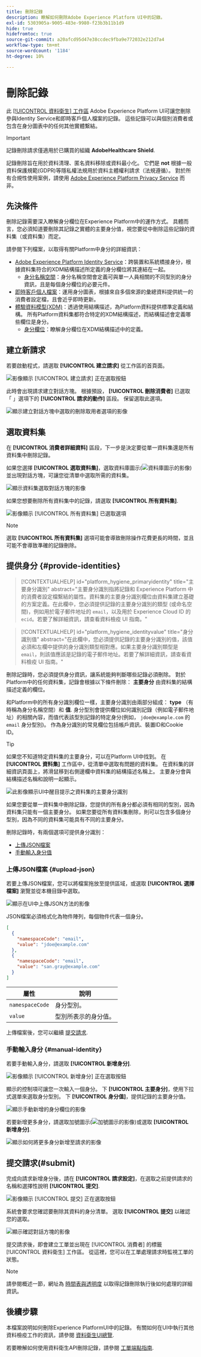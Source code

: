 ```yaml
---
title: 刪除記錄
description: 瞭解如何刪除Adobe Experience Platform UI中的記錄。
exl-id: 5303905a-9005-483e-9980-f23b3b11b1d9
hide: true
hidefromtoc: true
source-git-commit: a20afcd95d47e38ccdec9fba9e772032e212d7a4
workflow-type: tm+mt
source-wordcount: '1184'
ht-degree: 10%

---
```


# 刪除記錄

此 [[!UICONTROL 資料衛生] 工作區](./overview.md) Adobe Experience Platform UI可讓您刪除參與Identity Service和即時客戶個人檔案的記錄。 這些記錄可以與個別消費者或包含在身分圖表中的任何其他實體繫結。

>[!IMPORTANT]
>
>記錄刪除請求僅適用於已購買的組織 **AdobeHealthcare Shield**.
>
>
>記錄刪除旨在用於資料清理、匿名資料移除或資料最小化。 它們是 **not** 根據一般資料保護規範(GDPR)等隱私權法規用於資料主體權利請求（法規遵循）。 對於所有合規性使用案例，請使用 [Adobe Experience Platform Privacy Service](../../privacy-service/home.md) 而非。

## 先決條件

刪除記錄需要深入瞭解身分欄位在Experience Platform中的運作方式。 具體而言，您必須知道要刪除其記錄之實體的主要身分值，視您要從中刪除這些記錄的資料集（或資料集）而定。

請參閱下列檔案，以取得有關Platform中身分的詳細資訊：

* [Adobe Experience Platform Identity Service](../../identity-service/home.md)：跨裝置和系統橋接身分，根據資料集符合的XDM結構描述所定義的身分欄位將其連結在一起。
   * [身分名稱空間](../../identity-service/namespaces.md)：身分名稱空間會定義可與單一人員相關的不同型別的身分資訊，且是每個身分欄位的必要元件。
* [即時客戶個人檔案](../../profile/home.md)：運用身分圖表，根據來自多個來源的彙總資料提供統一的消費者設定檔，且會近乎即時更新。
* [體驗資料模型(XDM)](../../xdm/home.md)：透過使用結構描述，為Platform資料提供標準定義和結構。 所有Platform資料集都符合特定的XDM結構描述，而結構描述會定義哪些欄位是身分。
   * [身分欄位](../../xdm/ui/fields/identity.md)：瞭解身分欄位在XDM結構描述中的定義。

## 建立新請求

若要啟動程式，請選取 **[!UICONTROL 建立請求]** 從工作區的首頁面。

![影像顯示 [!UICONTROL 建立請求] 正在選取按鈕](../images/ui/record-delete/create-request-button.png)

此時會出現請求建立對話方塊。 根據預設， **[!UICONTROL 刪除消費者]** 已選取「 」選項下的 **[!UICONTROL 請求的動作]** 區段。 保留選取此選項。

![顯示建立對話方塊中選取的刪除取用者選項的影像](../images/ui/record-delete/consumer-action.png)

## 選取資料集

在 **[!UICONTROL 消費者詳細資料]** 區段，下一步是決定要從單一資料集還是所有資料集中刪除記錄。

如果您選擇 **[!UICONTROL 選取資料集]**，選取資料庫圖示(![資料庫圖示的影像](../images/ui/record-delete/database-icon.png))並出現對話方塊，可讓您從清單中選取所需的資料集。

![顯示資料集選取對話方塊的影像](../images/ui/record-delete/select-dataset.png)

如果您想要刪除所有資料集中的記錄，請選取 **[!UICONTROL 所有資料集]**.

![影像顯示 [!UICONTROL 所有資料集] 已選取選項](../images/ui/record-delete/all-datasets.png)

>[!NOTE]
>
>選取 **[!UICONTROL 所有資料集]** 選項可能會導致刪除操作花費更長的時間，並且可能不會導致準確的記錄刪除。

## 提供身分 {#provide-identities}

>[!CONTEXTUALHELP]
>id="platform_hygiene_primaryidentity"
>title="主要身分識別"
>abstract="主要身分識別指將記錄和 Experience Platform 中的消費者設定檔繫結的屬性。資料集的主要身分識別欄位由資料集建立基礎的方案定義。在此欄中，您必須提供記錄的主要身分識別的類型 (或命名空間)，例如用於電子郵件地址的 `email`，以及用於 Experience Cloud ID 的 `ecid`。若要了解詳細資訊，請查看資料檢疫 UI 指南。"

>[!CONTEXTUALHELP]
>id="platform_hygiene_identityvalue"
>title="身分識別值"
>abstract="在此欄中，您必須提供記錄的主要身分識別的值，該值必須和左欄中提供的身分識別類型相對應。如果主要身分識別類型是 `email`，則該值應該是記錄的電子郵件地址。若要了解詳細資訊，請查看資料檢疫 UI 指南。"

刪除記錄時，您必須提供身分資訊，讓系統能夠判斷哪些記錄必須刪除。 對於Platform中的任何資料集，記錄會根據以下條件刪除： **主要身分** 由資料集的結構描述定義的欄位。

和Platform中的所有身分識別欄位一樣，主要身分識別由兩部分組成： **type** （有時稱為身分名稱空間）和 **值**. 身分型別會提供欄位如何識別記錄（例如電子郵件地址）的相關內容，而值代表該型別記錄的特定身分(例如， `jdoe@example.com` 的 `email` 身分型別)。 作為身分識別的常見欄位包括帳戶資訊、裝置ID和Cookie ID。

>[!TIP]
>
>如果您不知道特定資料集的主要身分，可以在Platform UI中找到。 在 **[!UICONTROL 資料集]** 工作區中，從清單中選取有問題的資料集。 在資料集的詳細資訊頁面上，將滑鼠移到右側邊欄中資料集的結構描述名稱上。 主要身分會與結構描述名稱和說明一起顯示。
>
>![此影像顯示UI中醒目提示之資料集的主要身分識別](../images/ui/record-delete/dataset-primary-identity.png)

如果您要從單一資料集中刪除記錄，您提供的所有身分都必須有相同的型別，因為資料集只能有一個主要身分。 如果您要從所有資料集刪除，則可以包含多個身分型別，因為不同的資料集可能具有不同的主要身分。

刪除記錄時，有兩個選項可提供身分識別：

* [上傳JSON檔案](#upload-json)
* [手動輸入身分值](#manual-identity)

### 上傳JSON檔案 {#upload-json}

若要上傳JSON檔案，您可以將檔案拖放至提供區域，或選取 **[!UICONTROL 選擇檔案]** 瀏覽並從本機目錄中選取。

![顯示在UI中上傳JSON方法的影像](../images/ui/record-delete/upload-json.png)

JSON檔案必須格式化為物件陣列，每個物件代表一個身分。

```json
[
  {
    "namespaceCode": "email",
    "value": "jdoe@example.com"
  },
  {
    "namespaceCode": "email",
    "value": "san.gray@example.com"
  }
]
```

| 屬性 | 說明 |
| --- | --- |
| `namespaceCode` | 身分型別。 |
| `value` | 型別所表示的身分值。 |

上傳檔案後，您可以繼續 [提交請求](#submit).

### 手動輸入身分 {#manual-identity}

若要手動輸入身分，請選取 **[!UICONTROL 新增身分]**.

![影像顯示 [!UICONTROL 新增身分] 正在選取按鈕](../images/ui/record-delete/add-identity.png)

顯示的控制項可讓您一次輸入一個身分。 下 **[!UICONTROL 主要身分]**，使用下拉式選單來選取身分型別。 下 **[!UICONTROL 身分值]**，提供記錄的主要身分值。

![顯示手動新增的身分欄位的影像](../images/ui/record-delete/identity-added.png)

若要新增更多身分，請選取加號圖示(![加號圖示的影像](../images/ui/record-delete/plus-icon.png))或選取 **[!UICONTROL 新增身分]**.

![顯示如何將更多身分新增至請求的影像](../images/ui/record-delete/more-identities.png)

## 提交請求(#submit)

完成向請求新增身分後，請在 **[!UICONTROL 請求設定]**，在選取之前提供請求的名稱和選擇性說明 **[!UICONTROL 提交]**.

![影像顯示 [!UICONTROL 提交] 正在選取按鈕](../images/ui/record-delete/submit.png)

系統會要求您確認要刪除其資料的身分清單。 選取 **[!UICONTROL 提交]** 以確認您的選取。

![顯示確認對話方塊的影像](../images/ui/record-delete/confirm-request.png)

提交請求後，即會建立工單並出現在 [!UICONTROL 消費者] 的標籤 [!UICONTROL 資料衛生] 工作區。 從這裡，您可以在工單處理請求時監視工單的狀態。

>[!NOTE]
>
>請參閱概述一節，網址為 [時間表與透明度](../home.md#record-delete-transparency) 以取得記錄刪除執行後如何處理的詳細資訊。

## 後續步驟

本檔案說明如何刪除Experience PlatformUI中的記錄。 有關如何在UI中執行其他資料檢疫工作的資訊，請參閱 [資料衛生UI總覽](./overview.md).

若要瞭解如何使用資料衛生API刪除記錄，請參閱 [工單端點指南](../api/workorder.md).
